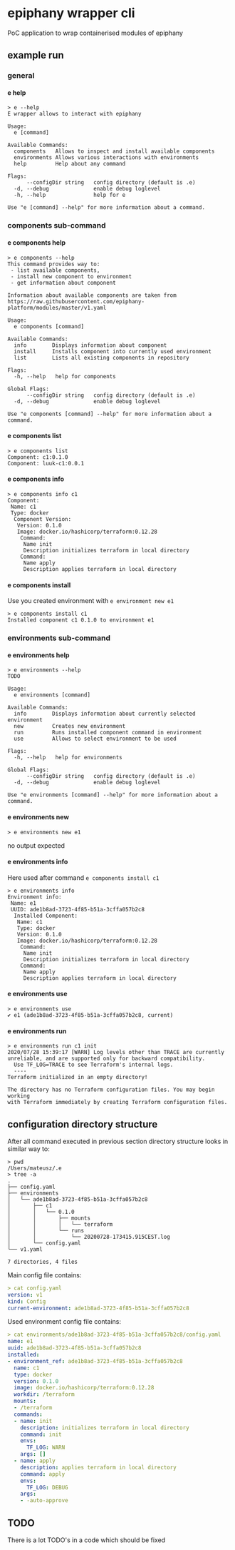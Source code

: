 # epiphany wrapper cli
PoC application to wrap containerised modules of epiphany

## example run

### general 

#### e help 

```shell
> e --help                          
E wrapper allows to interact with epiphany

Usage:
  e [command]

Available Commands:
  components   Allows to inspect and install available components
  environments Allows various interactions with environments
  help         Help about any command

Flags:
      --configDir string   config directory (default is .e)
  -d, --debug              enable debug loglevel
  -h, --help               help for e

Use "e [command] --help" for more information about a command.

```

### components sub-command

#### e components help

```shell
> e components --help
This command provides way to:
 - list available components, 
 - install new component to environment
 - get information about component

Information about available components are taken from https://raw.githubusercontent.com/epiphany-platform/modules/master/v1.yaml

Usage:
  e components [command]

Available Commands:
  info        Displays information about component
  install     Installs component into currently used environment
  list        Lists all existing components in repository

Flags:
  -h, --help   help for components

Global Flags:
      --configDir string   config directory (default is .e)
  -d, --debug              enable debug loglevel

Use "e components [command] --help" for more information about a command.

```

#### e components list 

```shell
> e components list  
Component: c1:0.1.0
Component: luuk-c1:0.0.1
```

#### e components info

```shell
> e components info c1
Component:
 Name: c1
 Type: docker
  Component Version:
   Version: 0.1.0
   Image: docker.io/hashicorp/terraform:0.12.28
    Command:
     Name init
     Description initializes terraform in local directory
    Command:
     Name apply
     Description applies terraform in local directory

```

#### e components install

Use you created environment with `e environment new e1`

```shell
> e components install c1
Installed component c1 0.1.0 to environment e1
```

### environments sub-command

#### e environments help

```shell
> e environments --help
TODO

Usage:
  e environments [command]

Available Commands:
  info        Displays information about currently selected environment
  new         Creates new environment
  run         Runs installed component command in environment
  use         Allows to select environment to be used

Flags:
  -h, --help   help for environments

Global Flags:
      --configDir string   config directory (default is .e)
  -d, --debug              enable debug loglevel

Use "e environments [command] --help" for more information about a command.
```

#### e environments new

```shell
> e environments new e1
```

no output expected

#### e environments info

Here used after command `e components install c1`

```shell
> e environments info    
Environment info:
 Name: e1
 UUID: ade1b8ad-3723-4f85-b51a-3cffa057b2c8
  Installed Component:
   Name: c1
   Type: docker
   Version: 0.1.0
   Image: docker.io/hashicorp/terraform:0.12.28
    Command:
     Name init
     Description initializes terraform in local directory
    Command:
     Name apply
     Description applies terraform in local directory
```

#### e environments use

```shell 
> e environments use     
✔ e1 (ade1b8ad-3723-4f85-b51a-3cffa057b2c8, current)
```

#### e environments run

```shell
> e environments run c1 init
2020/07/28 15:39:17 [WARN] Log levels other than TRACE are currently unreliable, and are supported only for backward compatibility.
  Use TF_LOG=TRACE to see Terraform's internal logs.
  ----
Terraform initialized in an empty directory!

The directory has no Terraform configuration files. You may begin working
with Terraform immediately by creating Terraform configuration files.
```

## configuration directory structure

After all command executed in previous section directory structure looks in similar way to: 

```shell
> pwd
/Users/mateusz/.e
> tree -a
.
├── config.yaml
├── environments
│   └── ade1b8ad-3723-4f85-b51a-3cffa057b2c8
│       ├── c1
│       │   └── 0.1.0
│       │       ├── mounts
│       │       │   └── terraform
│       │       └── runs
│       │           └── 20200728-173415.915CEST.log
│       └── config.yaml
└── v1.yaml

7 directories, 4 files
```

Main config file contains: 

```yaml
> cat config.yaml 
version: v1
kind: Config
current-environment: ade1b8ad-3723-4f85-b51a-3cffa057b2c8
```

Used environment config file contains: 

```yaml
> cat environments/ade1b8ad-3723-4f85-b51a-3cffa057b2c8/config.yaml 
name: e1
uuid: ade1b8ad-3723-4f85-b51a-3cffa057b2c8
installed:
- environment_ref: ade1b8ad-3723-4f85-b51a-3cffa057b2c8
  name: c1
  type: docker
  version: 0.1.0
  image: docker.io/hashicorp/terraform:0.12.28
  workdir: /terraform
  mounts:
  - /terraform
  commands:
  - name: init
    description: initializes terraform in local directory
    command: init
    envs:
      TF_LOG: WARN
    args: []
  - name: apply
    description: applies terraform in local directory
    command: apply
    envs:
      TF_LOG: DEBUG
    args:
    - -auto-approve
```

## TODO

There is a lot TODO's in a code which should be fixed